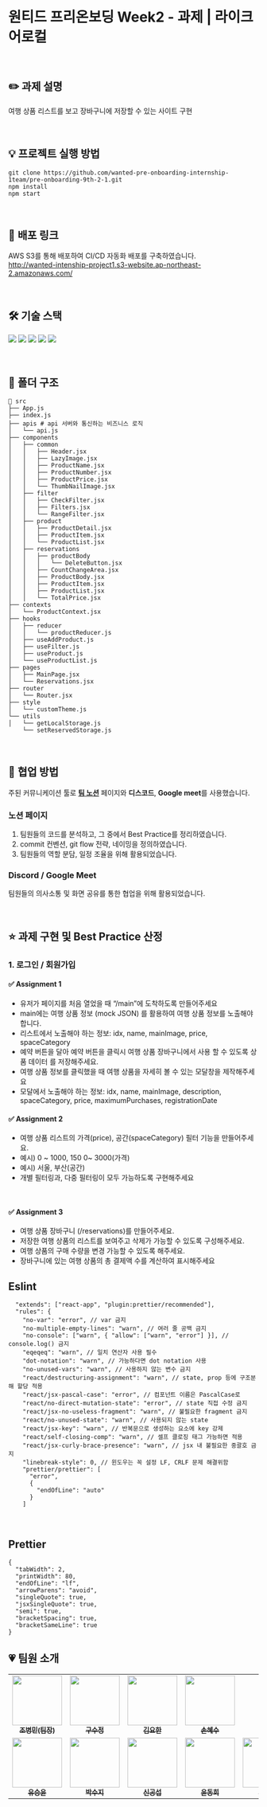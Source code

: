 # 원티드 프리온보딩 Week2 - 과제 | 라이크어로컬

<br />

## ✏️ 과제 설명
여행 상품 리스트를 보고 장바구니에 저장할 수 있는 사이트 구현

<br />

## 💡 프로젝트 실행 방법

```
git clone https://github.com/wanted-pre-onboarding-internship-1team/pre-onboarding-9th-2-1.git
npm install
npm start
```

<br />

## 📌 배포 링크
AWS S3를 통해 배포하여 CI/CD 자동화 배포를 구축하였습니다. <br/>
http://wanted-intenship-project1.s3-website.ap-northeast-2.amazonaws.com/

<br />

## 🛠 기술 스택

<img src="https://img.shields.io/badge/JavaScript-F7DF1E?style=flat-square&logo=JavaScript&logoColor=white"/> <img src="https://img.shields.io/badge/React-61DAFB?style=flat-square&logo=React&logoColor=white"/> <img src="https://img.shields.io/badge/Chakra UI-319795?style=flat-square&logo=Chakra UI&logoColor=white"/> <img src="https://img.shields.io/badge/Axios-5A29E4?style=flat-square&logo=Axios&logoColor=white"/> <img src="https://img.shields.io/badge/React Router-CA4245?style=flat-square&logo=React Router&logoColor=white">

<br />

## 🎄 폴더 구조

```
📄 src
├── App.js
├── index.js
├── apis # api 서버와 통신하는 비즈니스 로직
│   └── api.js
├── components
│   ├── common
│   │   ├── Header.jsx
│   │   ├── LazyImage.jsx
│   │   ├── ProductName.jsx
│   │   ├── ProductNumber.jsx
│   │   ├── ProductPrice.jsx
│   │   └── ThumbNailImage.jsx
│   ├── filter
│   │   ├── CheckFilter.jsx
│   │   ├── Filters.jsx
│   │   └── RangeFilter.jsx
│   ├── product
│   │   ├── ProductDetail.jsx
│   │   ├── ProductItem.jsx
│   │   └── ProductList.jsx
│   ├── reservations
│   │   ├── productBody
│   │   │   └── DeleteButton.jsx
│   │   ├── CountChangeArea.jsx
│   │   ├── ProductBody.jsx
│   │   ├── ProductItem.jsx
│   │   ├── ProductList.jsx
│   │   └── TotalPrice.jsx
├── contexts
│   └── ProductContext.jsx
├── hooks
│   ├── reducer
│   │   └── productReducer.js
│   ├── useAddProduct.js
│   ├── useFilter.js
│   ├── useProduct.js
│   └── useProductList.js
├── pages
│   ├── MainPage.jsx
│   └── Reservations.jsx
├── router
│   └── Router.jsx
├── style
│   └── customTheme.js
└── utils
│   └── getLocalStorage.js
    └── setReservedStorage.js
```

<br />

## 👏 협업 방법

주된 커뮤니케이션 툴로 [**팀 노션**](https://www.notion.so/1-48d83304b94c42ad8352fcf6e7973b9f?pvs=4) 페이지와 **디스코드**, **Google meet**를 사용했습니다.

### **노션 페이지**

1. 팀원들의 코드를 분석하고, 그 중에서 Best Practice를 정리하였습니다.
2. commit 컨벤션, git flow 전략, 네이밍을 정의하였습니다.
3. 팀원들의 역할 분담, 일정 조율을 위해 활용되었습니다.

### **Discord / Google Meet**

팀원들의 의사소통 및 화면 공유를 통한 협업을 위해 활용되었습니다.

<br />

## ⭐️ 과제 구현 및 Best Practice 산정

### 1. 로그인 / 회원가입 

#### ✅ Assignment 1

  - 유저가 페이지를 처음 열었을 때 “/main”에 도착하도록 만들어주세요
- main에는 여행 상품 정보 (mock JSON) 를 활용하여 여행 상품 정보를 노출해야합니다.
- 리스트에서 노출해야 하는 정보: idx, name, mainImage, price, spaceCategory
- 예약 버튼을 달아 예약 버튼을 클릭시 여행 상품 장바구니에서 사용 할 수 있도록 상품 데이터
를 저장해주세요.
- 여행 상품 정보를 클릭했을 때 여행 상품을 자세히 볼 수 있는 모달창을 제작해주세요
- 모달에서 노출해야 하는 정보: idx, name, mainImage, description, spaceCategory, price, maximumPurchases, registrationDate
    <br />
    
#### ✅ Assignment 2

- 여행 상품 리스트의 가격(price), 공간(spaceCategory) 필터 기능을 만들어주세요.
- 예시)  0 ~ 1000, 150 0~ 3000(가격)
- 예시) 서울, 부산(공간)
- 개별 필터링과, 다중 필터링이 모두 가능하도록 구현해주세요
<br />

 #### ✅ Assignment 3

- 여행 상품 장바구니 (/reservations)를 만들어주세요.
- 저장한 여행 상품의 리스트를 보여주고 삭제가 가능할 수 있도록 구성해주세요.
- 여행 상품의 구매 수량을 변경 가능할 수 있도록 해주세요.
- 장바구니에 있는 여행 상품의 총 결제액 수를 계산하여 표시해주세요

## Eslint

```
  "extends": ["react-app", "plugin:prettier/recommended"],
  "rules": {
    "no-var": "error", // var 금지
    "no-multiple-empty-lines": "warn", // 여러 줄 공백 금지
    "no-console": ["warn", { "allow": ["warn", "error"] }], // console.log() 금지
    "eqeqeq": "warn", // 일치 연산자 사용 필수
    "dot-notation": "warn", // 가능하다면 dot notation 사용
    "no-unused-vars": "warn", // 사용하지 않는 변수 금지
    "react/destructuring-assignment": "warn", // state, prop 등에 구조분해 할당 적용
    "react/jsx-pascal-case": "error", // 컴포넌트 이름은 PascalCase로
    "react/no-direct-mutation-state": "error", // state 직접 수정 금지
    "react/jsx-no-useless-fragment": "warn", // 불필요한 fragment 금지
    "react/no-unused-state": "warn", // 사용되지 않는 state
    "react/jsx-key": "warn", // 반복문으로 생성하는 요소에 key 강제
    "react/self-closing-comp": "warn", // 셀프 클로징 태그 가능하면 적용
    "react/jsx-curly-brace-presence": "warn", // jsx 내 불필요한 중괄호 금지
    "linebreak-style": 0, // 윈도우는 꼭 설정 LF, CRLF 문제 해결위함
    "prettier/prettier": [
      "error",
      {
        "endOfLine": "auto"
      }
    ]
```

<br/>

## Prettier

```
{
  "tabWidth": 2,
  "printWidth": 80,
  "endOfLine": "lf",
  "arrowParens": "avoid",
  "singleQuote": true,
  "jsxSingleQuote": true,
  "semi": true,
  "bracketSpacing": true,
  "bracketSameLine": true
}
```


## 💗 팀원 소개

<table>
  <tbody>
    <tr>
      <td align="center"><a href="https://github.com/merrybmc"><img src="https://avatars.githubusercontent.com/u/65064563?v=4" width="100px;" alt=""/><br /><sub><b>조병민(팀장)</b></sub></a><br /></td>
      <td align="center"><a href="https://github.com/sujeong-dev"><img src="https://avatars.githubusercontent.com/u/112826154?v=4" width="100px;" alt=""/><br /><sub><b>구수정</b></sub></a><br /></td>
      <td align="center"><a href="https://github.com/rladygks329"><img src="https://avatars.githubusercontent.com/u/64533351?v=4" width="100px;" alt=""/><br /><sub><b>김요한</b></sub></a><br /></td>
      <td align="center"><a href="https://github.com/sduu"><img src="https://avatars.githubusercontent.com/u/46313348?v=4" width="100px;" alt=""/><br /><sub><b>손혜수</b></sub></a><br /></td>
     <tr/>
     <td align="center"><a href="https://github.com/SeungYn"><img src="https://avatars.githubusercontent.com/u/66045666?v=4" width="100px;" alt=""/><br /><sub><b>유승윤</b></sub></a><br /></td>
     <td align="center"><a href="https://github.com/lzns960"><img src="https://avatars.githubusercontent.com/u/78632299?v=4" width="100px;" alt=""/><br /><sub><b>박수지</b></sub></a><br /></td>
     <td align="center"><a href="https://github.com/gong25"><img src="https://avatars.githubusercontent.com/u/60168937?v=4" width="100px;" alt=""/><br /><sub><b>신공섭</b></sub></a><br /></td>
     <td align="center"><a href="https://github.com/dhsimpson"><img src="https://avatars.githubusercontent.com/u/12489026?v=4" width="100px;" alt=""/><br /><sub><b>윤동희</b></sub></a><br /></td>
     <td align="center"><a href="https://github.com/dobidugi"><img src="https://avatars.githubusercontent.com/u/21123166?v=4" width="100px;" alt=""/><br /><sub><b>이유태</b></sub></a><br /></td>
     <tr/>
     
  </tbody>
</table>
